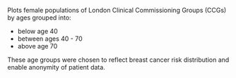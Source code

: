 Plots female populations of London Clinical Commissioning Groups (CCGs) by ages grouped into:
- below age 40
- between ages 40 - 70
- above age 70

These age groups were chosen to reflect breast cancer risk distribution and enable anonymity of patient data.
